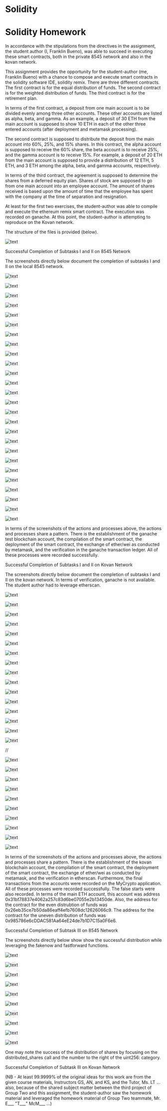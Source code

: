 # Solidity
# Solidity Homework


In accordance with the stipulations from the directives in the assignment, the student author (I, Franklin Bueno), was able to succeed in executing these smart contracts, both in the private 8545 network and also in the kovan network. 

This assignment provides the opportunity for the student-author (me, Franklin Bueno) with a chance to compose and execute smart contracts in the solidity software IDE, solidity remix. There are three different contracts. The first contract is for the equal distribution of funds. The second contract is for the weighted distribution of funds. The third contract is for the retirement plan.

In terms of the first contract, a deposit from one main account is to be divided evenly among three other accounts. These other accounts are listed as alpha, beta, and gamma. As an example, a deposit of 30 ETH from the main account is supposed to show 10 ETH in each of the other three entered accounts (after deployment and metamask processing).

The second contract is supposed to distribute the deposit from the main account into 60%, 25%, and 15% shares. In this contract, the alpha account is supposed to receive the 60% share, the beta account is to receive 25%, and the gamma account is to receive 15%. For example, a deposit of 20 ETH from the main account is supposed to provide a distribution of 12 ETH, 5 ETH, and 3 ETH among the alpha, beta, and gamma accounts, respectively.

In terms of the third contract, the agreement is supposed to determine the shares from a deferred equity plan. Shares of stock are supposed to go from one main account into an employee account. The amount of shares received is based upon the amount of time that the employee has spent with the company at the time of separation and resignation.

At least for the first two exercises, the student-author was able to compile and execute the ethereum remix smart contract. The execution was recorded on ganache. At this point, the student-author is attempting to reproduce on the Kovan network.

The structure of the files is provided (below).



![text](/Screenshots/Screenshot%20(2167).png)





Successful Completion of Subtasks I and II on 8545 Network

The screenshots directly below document the completion of subtasks I and II on the local 8545 network.



![text](/Screenshots/Screenshot%20(2053).png)








![text](/Screenshots/Screenshot%20(2054).png)






![text](/Screenshots/Screenshot%20(2055).png)







![text](/Screenshots/Screenshot%20(2056).png)





![text](/Screenshots/Screenshot%20(2057).png)








![text](/Screenshots/Screenshot%20(2058).png)






![text](/Screenshots/Screenshot%20(2059).png)







![text](/Screenshots/Screenshot%20(2060).png)





![text](/Screenshots/Screenshot%20(2061).png)








![text](/Screenshots/Screenshot%20(2062).png)






![text](/Screenshots/Screenshot%20(2063).png)







![text](/Screenshots/Screenshot%20(2064).png)





![text](/Screenshots/Screenshot%20(2065).png)








![text](/Screenshots/Screenshot%20(2066).png)






![text](/Screenshots/Screenshot%20(2067).png)







![text](/Screenshots/Screenshot%20(2068).png)








![text](/Screenshots/Screenshot%20(2069).png)






![text](/Screenshots/Screenshot%20(2070).png)







![text](/Screenshots/Screenshot%20(2071).png)





![text](/Screenshots/Screenshot%20(2072).png)








![text](/Screenshots/Screenshot%20(2073).png)






![text](/Screenshots/Screenshot%20(2074).png)







![text](/Screenshots/Screenshot%20(2075).png)





![text](/Screenshots/Screenshot%20(2076).png)








![text](/Screenshots/Screenshot%20(2077).png)






![text](/Screenshots/Screenshot%20(2078).png)




In terms of the screenshots of the actions and processes above, the actions and processes share a pattern. There is the establishment of the ganache test blockchain account, the compilation of the smart contract, the deployment of the smart contract, the exchange of ether/wei as conducted by metamask, and the verification in the ganache transaction ledger. All of these processes were recorded successfully.  




Successful Completion of Subtasks I and II on Kovan Network

The screenshots directly below document the completion of subtasks I and II on the kovan network. In terms of verification, ganache is not available. The student author had to leverage etherscan.




![text](/Screenshots/Screenshot%20(2087).png)








![text](/Screenshots/Screenshot%20(2088).png)






![text](/Screenshots/Screenshot%20(2089).png)







![text](/Screenshots/Screenshot%20(2090).png)





![text](/Screenshots/Screenshot%20(2091).png)








![text](/Screenshots/Screenshot%20(2092).png)






![text](/Screenshots/Screenshot%20(2093).png)







![text](/Screenshots/Screenshot%20(2094).png)





![text](/Screenshots/Screenshot%20(2095).png)








![text](/Screenshots/Screenshot%20(2096).png)






![text](/Screenshots/Screenshot%20(2097).png)







![text](/Screenshots/Screenshot%20(2098).png)





![text](/Screenshots/Screenshot%20(2099).png)








![text](/Screenshots/Screenshot%20(2100).png)






![text](/Screenshots/Screenshot%20(2101).png)







![text](/Screenshots/Screenshot%20(2102).png)





//


![text](/Screenshots/Screenshot%20(2149).png)






![text](/Screenshots/Screenshot%20(2150).png)







![text](/Screenshots/Screenshot%20(2151).png)





![text](/Screenshots/Screenshot%20(2152).png)








![text](/Screenshots/Screenshot%20(2153).png)






![text](/Screenshots/Screenshot%20(2154).png)







![text](/Screenshots/Screenshot%20(2155).png)





![text](/Screenshots/Screenshot%20(2156).png)








![text](/Screenshots/Screenshot%20(2157).png)






![text](/Screenshots/Screenshot%20(2158).png)










In terms of the screenshots of the actions and processes above, the actions and processes share a pattern. There is the establishment of the kovan blockchain account, the compilation of the smart contract, the deployment of the smart contract, the exchange of ether/wei as conducted by metamask, and the verification in etherscan. Furthermore, the final transactions from the accounts were recorded on the MyCrypto application. All of these processes were recorded successfully. The false starts were also recorded. In terms of the main ETH account, this account was address 0x31bf78837e4062a257c83d6be07055e2b13450de. Also, the address for the contract for the even distrubtion of funds was 0x26eb35ce7b50da86eaff4efb7608dc12626066c9. The address for the contract for the uneven distribution of funds was 0x985786e6cDDAC581Aa64eE24de7b1D7C15a0F6e6.



Successful Completion of Subtask III on 8545 Network

The screenshots directly below show show the successful distribution while leveraging the fakenow and fastforward functions.







![text](/Screenshots/Screenshot%20(2044).png)






![text](/Screenshots/Screenshot%20(2045).png)







![text](/Screenshots/Screenshot%20(2046).png)





![text](/Screenshots/Screenshot%20(2047).png)






![text](/Screenshots/Screenshot%20(2048).png)







![text](/Screenshots/Screenshot%20(2049).png)







![text](/Screenshots/Screenshot%20(2050).png)







![text](/Screenshots/Screenshot%20(2051).png)







![text](/Screenshots/Screenshot%20(2052).png)







![text](/Screenshots/Screenshot%20(2053).png)




One may note the success of the distribution of shares by focusing on the distributed_shares call and the number to the right of the uint256: category.


Successful Completion of Subtask III on Kovan Network














(NB - At least 99.9999% of the original ideas for this work are from the given course materials, Instructors GS, AN, and KS, and the Tutor, Ms. LT ... also, because of the shared subject matter between the third project of Group Two and this assignment, the student-author saw the homework material and leveraged the homework material of Group Two teammate, Mr. E___ "T___" McM___ ...)
